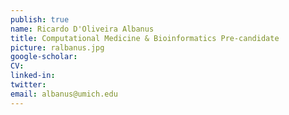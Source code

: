 ```yaml
---
publish: true
name: Ricardo D'Oliveira Albanus
title: Computational Medicine & Bioinformatics Pre-candidate
picture: ralbanus.jpg
google-scholar: 
CV:
linked-in: 
twitter:
email: albanus@umich.edu
---
```

